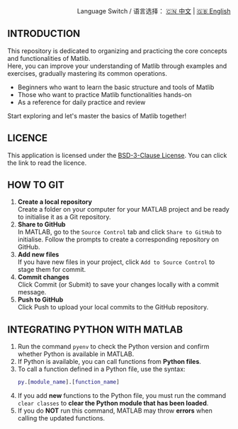 <p align="right">
  Language Switch / 语言选择：
  <a href="./README.zh-CN.md">🇨🇳 中文</a> | <a href="./README.md">🇬🇧 English</a>
</p>

**INTRODUCTION**
---
This repository is dedicated to organizing and practicing the core concepts and functionalities of Matlib.  
Here, you can improve your understanding of Matlib through examples and exercises, gradually mastering its common operations.

- Beginners who want to learn the basic structure and tools of Matlib
- Those who want to practice Matlib functionalities hands-on
- As a reference for daily practice and review

Start exploring and let's master the basics of Matlib together!

**LICENCE**
---
This application is licensed under the [BSD-3-Clause License](LICENSE). You can click the link to read the licence.

**HOW TO GIT**
---
1. **Create a local repository**  
Create a folder on your computer for your MATLAB project and be ready to initialise it as a Git repository.
2. **Share to GitHub**  
In MATLAB, go to the `Source Control` tab and click `Share to GitHub` to initialise. Follow the prompts to create a corresponding repository on GitHub.
3. **Add new files**  
If you have new files in your project, click `Add to Source Control` to stage them for commit.
4. **Commit changes**  
Click Commit (or Submit) to save your changes locally with a commit message.
5. **Push to GitHub**  
Click Push to upload your local commits to the GitHub repository.

**INTEGRATING PYTHON WITH MATLAB**
---
1. Run the command `pyenv` to check the Python version and confirm whether Python is available in MATLAB.  
2. If Python is available, you can call functions from **Python files**.  
3. To call a function defined in a Python file, use the syntax:  
   ``` matlab
   py.[module_name].[function_name]
4. If you add **new** functions to the Python file, you must run the command `clear classes` to **clear the Python module that has been loaded**.
5. If you do **NOT** run this command, MATLAB may throw **errors** when calling the updated functions.

